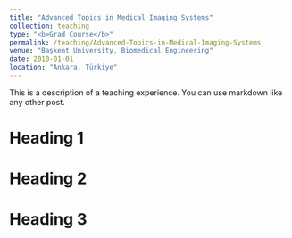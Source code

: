 ```yaml
---
title: "Advanced Topics in Medical Imaging Systems"
collection: teaching
type: "<b>Grad Course</b>"
permalink: /teaching/Advanced-Topics-in-Medical-Imaging-Systems
venue: "Başkent University, Biomedical Engineering"
date: 2010-01-01
location: "Ankara, Türkiye"
---
```


This is a description of a teaching experience. You can use markdown like any other post.

Heading 1
======

Heading 2
======

Heading 3
======